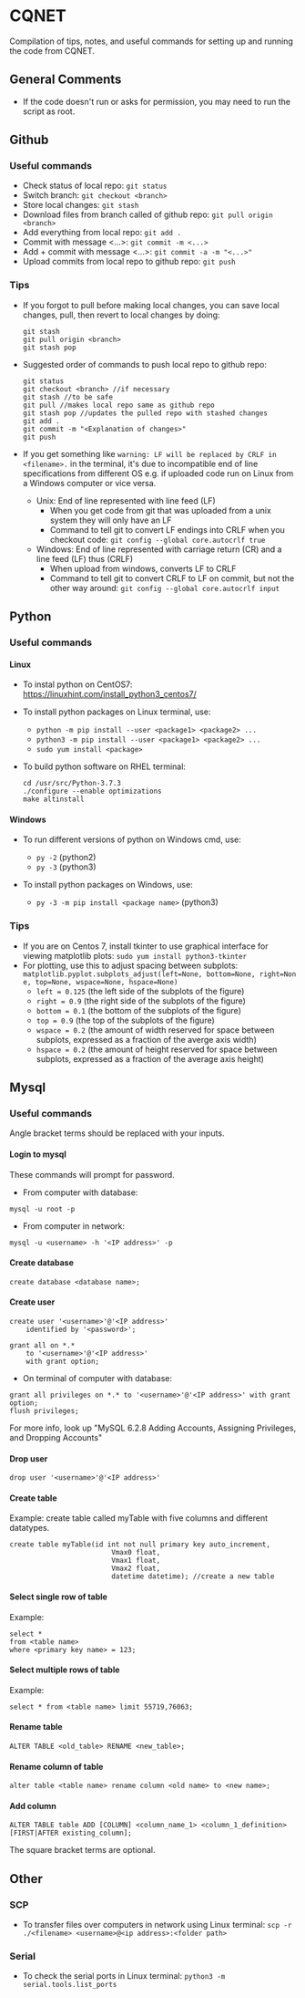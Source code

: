 # CQNET
Compilation of tips, notes, and useful commands for setting up and running the code from CQNET.

## General Comments
* If the code doesn't run or asks for permission, you may need to run the script as root.

## Github
### Useful commands
* Check status of local repo: `git status`
* Switch branch: `git checkout <branch>`
* Store local changes: `git stash`
* Download files from branch called <branch> of github repo: `git pull origin <branch>`
* Add everything from local repo: `git add .`
* Commit with message <...>: `git commit -m <...>`
* Add + commit with message <...>: `git commit -a -m "<...>"`
* Upload commits from local repo to github repo: `git push`

### Tips
* If you forgot to pull before making local changes, you can save local changes, pull,
then revert to local changes by doing:
	```
	git stash
	git pull origin <branch>
	git stash pop
	```
* Suggested order of commands to push local repo to github repo:
	```
	git status
	git checkout <branch> //if necessary
	git stash //to be safe
	git pull //makes local repo same as github repo
	git stash pop //updates the pulled repo with stashed changes
	git add .
	git commit -m "<Explanation of changes>"
	git push
	```

* If you get something like `warning: LF will be replaced by CRLF in <filename>.` in the terminal,
it's due to incompatible end of line specifications from different OS e.g. if uploaded code run on Linux
from a Windows computer or vice versa.
  - Unix: End of line represented with line feed (LF)
    - When you get code from git that was uploaded from a unix system they will only have an LF
    - Command to tell git to convert LF endings into CRLF
    when you checkout code: `git config --global core.autocrlf true`
  - Windows: End of line represented with carriage return (CR) and a line feed (LF) thus (CRLF)
    - When upload from windows, converts LF to CRLF
    - Command to tell git to convert CRLF to LF on commit,
    but not the other way around: `git config --global core.autocrlf input`


## Python
### Useful commands
#### Linux
* To instal python on CentOS7: https://linuxhint.com/install_python3_centos7/
* To install python packages on Linux terminal, use:
	- `python -m pip install --user <package1> <package2> ...`
	- `python3 -m pip install --user <package1> <package2> ...`
	- `sudo yum install <package>`

* To build python software on RHEL terminal:
	```
	cd /usr/src/Python-3.7.3
	./configure --enable optimizations
	make altinstall
	```

#### Windows
* To run different versions of python on Windows cmd, use:
	* `py -2` (python2)
	* `py -3` (python3)

* To install python packages on Windows, use:
	- `py -3 -m pip install <package name>` (python3)

### Tips
* If you are on Centos 7, install tkinter to use graphical interface for viewing matplotlib plots:
`sudo yum install python3-tkinter`
* For plotting, use this to adjust spacing between subplots: `matplotlib.pyplot.subplots_adjust(left=None, bottom=None, right=None, top=None, wspace=None, hspace=None)`
	- `left = 0.125` (the left side of the subplots of the figure)
	- `right = 0.9`  (the right side of the subplots of the figure)
	- `bottom = 0.1` (the bottom of the subplots of the figure)
	- `top = 0.9` (the top of the subplots of the figure)
	- `wspace = 0.2` (the amount of width reserved for space between subplots, expressed as a fraction of the averge axis width)
	- `hspace = 0.2` (the amount of height reserved for space between subplots, expressed as a fraction of the average axis height)

## Mysql
### Useful commands

Angle bracket terms should be replaced with your inputs.

#### Login to mysql
These commands will prompt for password.

* From computer with database:
```
mysql -u root -p
```

* From computer in network:
```
mysql -u <username> -h '<IP address>' -p
```


#### Create database
```create database <database name>;```

#### Create user
```
create user '<username>'@'<IP address>'
	identified by '<password>';

grant all on *.*
	to '<username>'@'<IP address>'  
	with grant option;
```
* On terminal of computer with database:

```
grant all privileges on *.* to '<username>'@'<IP address>' with grant option;
flush privileges;
```

For more info, look up "MySQL 6.2.8 Adding Accounts, Assigning Privileges, and Dropping Accounts"
#### Drop user

```
drop user '<username>'@'<IP address>'
```


#### Create table
Example: create table called myTable with five columns and different datatypes.

```
create table myTable(id int not null primary key auto_increment,
                         Vmax0 float,
                         Vmax1 float,
                         Vmax2 float,
                         datetime datetime); //create a new table
```

#### Select single row of table
Example:

```
select *
from <table name>
where <primary key name> = 123;
```


#### Select multiple rows of table
Example:

```
select * from <table name> limit 55719,76063;
```

#### Rename table
```
ALTER TABLE <old_table> RENAME <new_table>;
```


#### Rename column of table

```
alter table <table name> rename column <old name> to <new name>;
```

#### Add column

```
ALTER TABLE table ADD [COLUMN] <column_name_1> <column_1_definition> [FIRST|AFTER existing_column];
```
The square bracket terms are optional.

## Other
### SCP
* To transfer files over computers in network using Linux terminal: `scp -r ./<filename> <username>@<ip address>:<folder path>`
### Serial
* To check the serial ports in Linux terminal: `python3 -m serial.tools.list_ports`
